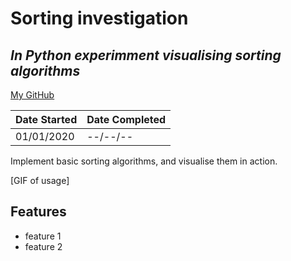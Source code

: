 # Sorting investigation
## _In Python experimment visualising sorting algorithms_
[My GitHub](https://github.com/andrew-data-git)


| Date Started | Date Completed |
| ------ | ------ |
| 01/01/2020 | --/--/-- |

Implement basic sorting algorithms, and visualise them in action.

[GIF of usage]

## Features

- feature 1
- feature 2
